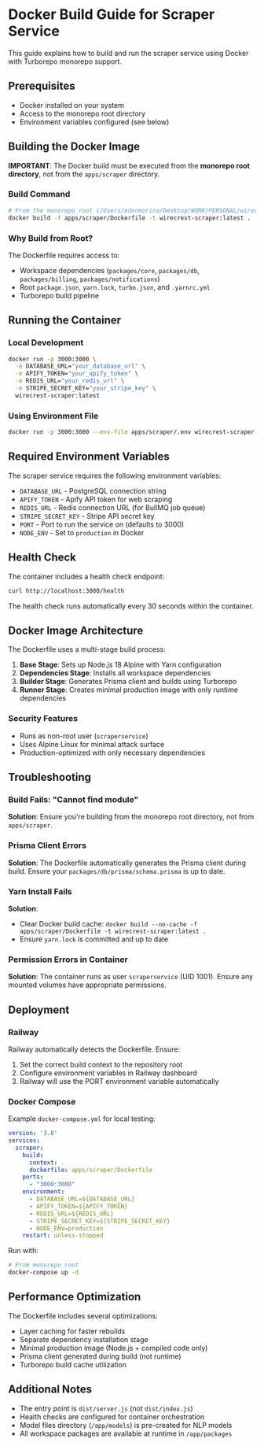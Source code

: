 # Docker Build Guide for Scraper Service

This guide explains how to build and run the scraper service using Docker with Turborepo monorepo support.

## Prerequisites

- Docker installed on your system
- Access to the monorepo root directory
- Environment variables configured (see below)

## Building the Docker Image

**IMPORTANT**: The Docker build must be executed from the **monorepo root directory**, not from the `apps/scraper` directory.

### Build Command

```bash
# From the monorepo root (/Users/edonmorina/Desktop/WORK/PERSONAL/wirecrest-new)
docker build -f apps/scraper/Dockerfile -t wirecrest-scraper:latest .
```

### Why Build from Root?

The Dockerfile requires access to:
- Workspace dependencies (`packages/core`, `packages/db`, `packages/billing`, `packages/notifications`)
- Root `package.json`, `yarn.lock`, `turbo.json`, and `.yarnrc.yml`
- Turborepo build pipeline

## Running the Container

### Local Development

```bash
docker run -p 3000:3000 \
  -e DATABASE_URL="your_database_url" \
  -e APIFY_TOKEN="your_apify_token" \
  -e REDIS_URL="your_redis_url" \
  -e STRIPE_SECRET_KEY="your_stripe_key" \
  wirecrest-scraper:latest
```

### Using Environment File

```bash
docker run -p 3000:3000 --env-file apps/scraper/.env wirecrest-scraper:latest
```

## Required Environment Variables

The scraper service requires the following environment variables:

- `DATABASE_URL` - PostgreSQL connection string
- `APIFY_TOKEN` - Apify API token for web scraping
- `REDIS_URL` - Redis connection URL (for BullMQ job queue)
- `STRIPE_SECRET_KEY` - Stripe API secret key
- `PORT` - Port to run the service on (defaults to 3000)
- `NODE_ENV` - Set to `production` in Docker

## Health Check

The container includes a health check endpoint:

```bash
curl http://localhost:3000/health
```

The health check runs automatically every 30 seconds within the container.

## Docker Image Architecture

The Dockerfile uses a multi-stage build process:

1. **Base Stage**: Sets up Node.js 18 Alpine with Yarn configuration
2. **Dependencies Stage**: Installs all workspace dependencies
3. **Builder Stage**: Generates Prisma client and builds using Turborepo
4. **Runner Stage**: Creates minimal production image with only runtime dependencies

### Security Features

- Runs as non-root user (`scraperservice`)
- Uses Alpine Linux for minimal attack surface
- Production-optimized with only necessary dependencies

## Troubleshooting

### Build Fails: "Cannot find module"

**Solution**: Ensure you're building from the monorepo root directory, not from `apps/scraper`.

### Prisma Client Errors

**Solution**: The Dockerfile automatically generates the Prisma client during build. Ensure your `packages/db/prisma/schema.prisma` is up to date.

### Yarn Install Fails

**Solution**: 
- Clear Docker build cache: `docker build --no-cache -f apps/scraper/Dockerfile -t wirecrest-scraper:latest .`
- Ensure `yarn.lock` is committed and up to date

### Permission Errors in Container

**Solution**: The container runs as user `scraperservice` (UID 1001). Ensure any mounted volumes have appropriate permissions.

## Deployment

### Railway

Railway automatically detects the Dockerfile. Ensure:
1. Set the correct build context to the repository root
2. Configure environment variables in Railway dashboard
3. Railway will use the PORT environment variable automatically

### Docker Compose

Example `docker-compose.yml` for local testing:

```yaml
version: '3.8'
services:
  scraper:
    build:
      context: .
      dockerfile: apps/scraper/Dockerfile
    ports:
      - "3000:3000"
    environment:
      - DATABASE_URL=${DATABASE_URL}
      - APIFY_TOKEN=${APIFY_TOKEN}
      - REDIS_URL=${REDIS_URL}
      - STRIPE_SECRET_KEY=${STRIPE_SECRET_KEY}
      - NODE_ENV=production
    restart: unless-stopped
```

Run with:
```bash
# From monorepo root
docker-compose up -d
```

## Performance Optimization

The Dockerfile includes several optimizations:

- Layer caching for faster rebuilds
- Separate dependency installation stage
- Minimal production image (Node.js + compiled code only)
- Prisma client generated during build (not runtime)
- Turborepo build cache utilization

## Additional Notes

- The entry point is `dist/server.js` (not `dist/index.js`)
- Health checks are configured for container orchestration
- Model files directory (`/app/models`) is pre-created for NLP models
- All workspace packages are available at runtime in `/app/packages`

